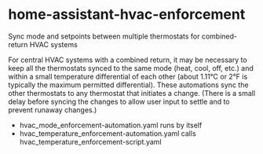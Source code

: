 # home-assistant-hvac-enforcement
Sync mode and setpoints between multiple thermostats for combined-return HVAC systems

For central HVAC systems with a combined return, it may be necessary to keep all the thermostats synced to the same mode (heat, cool, off, etc.) and within a small temperature differential of each other (about 1.11°C or 2°F is typically the maximum permitted differential).  These automations sync the other thermostats to any thermostat that initiates a change.  (There is a small delay before syncing the changes to allow user input to settle and to prevent runaway changes.)

* hvac_mode_enforcement-automation.yaml runs by itself
* hvac_temperature_enforcement-automation.yaml calls hvac_temperature_enforcement-script.yaml
